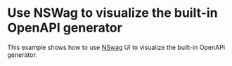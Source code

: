 # Use NSWag to visualize the built-in OpenAPI generator

This example shows how to use [NSwag](https://github.com/RicoSuter/NSwag) UI to visualize the built-in OpenAPI generator.